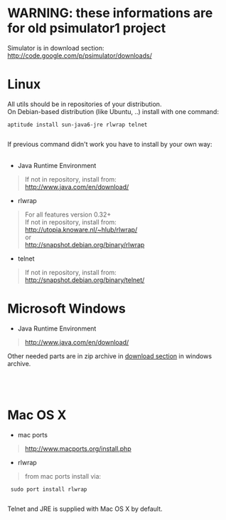 # WARNING: these informations are for old psimulator1 project #

Simulator is in download section: <br>
<a href='http://code.google.com/p/psimulator/downloads/'>http://code.google.com/p/psimulator/downloads/</a>

<h1>Linux</h1>
All utils should be in repositories of your distribution.<br>
On Debian-based distribution (like Ubuntu, ..) install with one command:<br>
<pre><code>aptitude install sun-java6-jre rlwrap telnet <br>
</code></pre>
If previous command didn't work you have to install by your own way:<br>
<br>
<ul><li>Java Runtime Environment<br>
</li></ul><blockquote>If not in repository, install from:<br>
<a href='http://www.java.com/en/download/'>http://www.java.com/en/download/</a></blockquote>


<ul><li>rlwrap<br>
</li></ul><blockquote>For all features version 0.32+<br>
If not in repository, install from: <br>
<a href='http://utopia.knoware.nl/~hlub/rlwrap/'>http://utopia.knoware.nl/~hlub/rlwrap/</a> <br>
or <br>
<a href='http://snapshot.debian.org/binary/rlwrap'>http://snapshot.debian.org/binary/rlwrap</a></blockquote>


<ul><li>telnet<br>
</li></ul><blockquote>If not in repository, install from:<br>
<a href='http://snapshot.debian.org/binary/telnet/'>http://snapshot.debian.org/binary/telnet/</a></blockquote>



<h1>Microsoft Windows</h1>
<ul><li>Java Runtime Environment<br>
</li></ul><blockquote><a href='http://www.java.com/en/download/'>http://www.java.com/en/download/</a></blockquote>

Other needed parts are in zip archive in <a href='http://code.google.com/p/psimulator/downloads/'>download section</a> in windows archive.<br>
<br>
<br>
<br>
<h1>Mac OS X</h1>
<ul><li>mac ports<br>
</li></ul><blockquote><a href='http://www.macports.org/install.php'>http://www.macports.org/install.php</a></blockquote>

<ul><li>rlwrap<br>
</li></ul><blockquote>from mac ports install via:</blockquote>

<pre><code> sudo port install rlwrap <br>
</code></pre>
Telnet and JRE is supplied with Mac OS X by default.